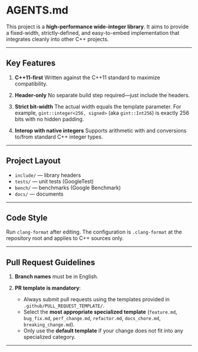 # AGENTS.md

This project is a **high-performance wide-integer library**. It aims to provide a fixed-width, strictly-defined, and easy-to-embed implementation that integrates cleanly into other C++ projects.

---

## Key Features

1. **C++11-first**
   Written against the C++11 standard to maximize compatibility.

2. **Header-only**
   No separate build step required—just include the headers.

3. **Strict bit-width**
   The actual width equals the template parameter. For example, `gint::integer<256, signed>` (aka `gint::Int256`) is exactly 256 bits with no hidden padding.

4. **Interop with native integers**
   Supports arithmetic with and conversions to/from standard C++ integer types.

---

## Project Layout

* `include/` — library headers
* `tests/` — unit tests (GoogleTest)
* `bench/` — benchmarks (Google Benchmark)
* `docs/` — documents

---

## Code Style

Run `clang-format` after editing. The configuration is `.clang-format` at the repository root and applies to C++ sources only.

---

## Pull Request Guidelines

1. **Branch names** must be in English.
2. **PR template is mandatory**:

   * Always submit pull requests using the templates provided in `.github/PULL_REQUEST_TEMPLATE/`.
   * Select the **most appropriate specialized template** (`feature.md`, `bug_fix.md`, `perf_change.md`, `refactor.md`, `docs_chore.md`, `breaking_change.md`).
   * Only use the **default template** if your change does not fit into any specialized category.

---
